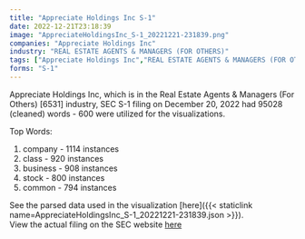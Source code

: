 ```yaml
---
title: "Appreciate Holdings Inc S-1"
date: 2022-12-21T23:18:39
image: "AppreciateHoldingsInc_S-1_20221221-231839.png"
companies: "Appreciate Holdings Inc"
industry: "REAL ESTATE AGENTS & MANAGERS (FOR OTHERS)"
tags: ["Appreciate Holdings Inc","REAL ESTATE AGENTS & MANAGERS (FOR OTHERS)","12-20-2022","S-1"]
forms: "S-1"
---
```

Appreciate Holdings Inc, which is in the Real Estate Agents & Managers (For Others) [6531] industry, SEC S-1 filing on December 20, 2022 had 95028 (cleaned) words - 600 were utilized for the visualizations.

Top Words:
1. company - 1114 instances
2. class - 920 instances
3. business - 908 instances
4. stock - 800 instances
5. common - 794 instances


See the parsed data used in the visualization [here]({{< staticlink name=AppreciateHoldingsInc_S-1_20221221-231839.json >}}).  
View the actual filing on the SEC website [here](https://www.sec.gov/Archives/edgar/data/1821075/0001213900-22-081329.txt)